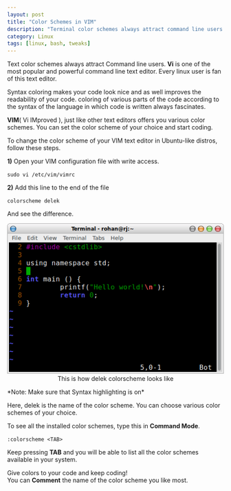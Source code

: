 ```yaml
---
layout: post
title: "Color Schemes in VIM"
description: "Terminal color schemes always attract command line users. This blog post is about changing color schemes in Bash."
category: Linux
tags: [linux, bash, tweaks]
---
```


Text color schemes always attract Command line users. **Vi** is one of the most popular and powerful command line text editor. Every linux user is fan of this text editor.

Syntax coloring makes your code look nice and as well improves the readability of your code.
coloring of various parts of the code according to the syntax of the language in which code is written always fascinates.

**VIM**( Vi IMproved ), just like other text editors offers you various color schemes.
You can set the color scheme of your choice and start coding.

To change the color scheme of your VIM text editor in Ubuntu-like distros, follow these steps.

**1)** Open your VIM configuration file with write access.

    sudo vi /etc/vim/vimrc

**2)** Add this line to the end of the file

    colorscheme delek

And see the difference.<br>
<p>
	<center><img src="/assets/media/colorscheme_delek.png"></center>
	<center>This is how delek colorscheme looks like</center>
</p>
*Note: Make sure that Syntax highlighting is on*

Here, delek is the name of the color scheme. You can choose various color schemes of your choice.

To see all the installed color schemes, type this in **Command Mode**.

    :colorscheme <TAB>

Keep pressing **TAB** and you will be able to list all the color schemes available in your system.

Give colors to your code and keep coding!<br>
You can **Comment** the name of the color scheme you like most. 
